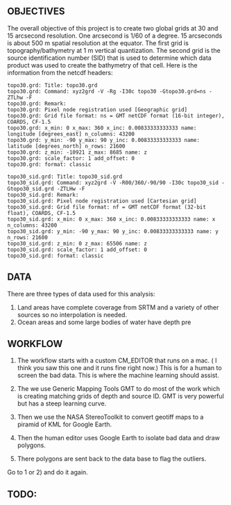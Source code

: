 ## OBJECTIVES
  The overall objective of this project is to create two global grids at 30 and 15 arcsecond resolution.  One arcsecond is 1/60 of a degree.  15 arcseconds is about 500 m spatial resolution at the equator.  The first grid is topography/bathymetry at 1 m vertical quantization.  The second grid is the source identification number (SID) that is used to determine which data product was used to create the bathymetry of that cell.  Here is the information from the netcdf headers:
  
```
topo30.grd: Title: topo30.grd
topo30.grd: Command: xyz2grd -V -Rg -I30c topo30 -Gtopo30.grd=ns -ZTLhw -F
topo30.grd: Remark: 
topo30.grd: Pixel node registration used [Geographic grid]
topo30.grd: Grid file format: ns = GMT netCDF format (16-bit integer), COARDS, CF-1.5
topo30.grd: x_min: 0 x_max: 360 x_inc: 0.00833333333333 name: longitude [degrees_east] n_columns: 43200
topo30.grd: y_min: -90 y_max: 90 y_inc: 0.00833333333333 name: latitude [degrees_north] n_rows: 21600
topo30.grd: z_min: -10921 z_max: 8685 name: z
topo30.grd: scale_factor: 1 add_offset: 0
topo30.grd: format: classic

topo30_sid.grd: Title: topo30_sid.grd
topo30_sid.grd: Command: xyz2grd -V -R00/360/-90/90 -I30c topo30_sid -Gtopo30_sid.grd -ZTLHw -F
topo30_sid.grd: Remark: 
topo30_sid.grd: Pixel node registration used [Cartesian grid]
topo30_sid.grd: Grid file format: nf = GMT netCDF format (32-bit float), COARDS, CF-1.5
topo30_sid.grd: x_min: 0 x_max: 360 x_inc: 0.00833333333333 name: x n_columns: 43200
topo30_sid.grd: y_min: -90 y_max: 90 y_inc: 0.00833333333333 name: y n_rows: 21600
topo30_sid.grd: z_min: 0 z_max: 65506 name: z
topo30_sid.grd: scale_factor: 1 add_offset: 0
topo30_sid.grd: format: classic
```

## DATA

There are three types of data used for this analysis:  
1) Land areas have complete coverage from SRTM and a variety of other sources so no interpolation is needed.
2) Ocean areas and some large bodies of water have depth pre

## WORKFLOW

1.  The workflow starts with a custom CM_EDITOR that runs on a mac.  ( I think you saw this one and it runs fine right now.)   This is for a human to screen the bad data.  This is where the machine learning should assist.

2. The we use Generic Mapping Tools GMT to do most of the work which is creating matching grids of depth and source ID. GMT is very powerful but has a steep learning curve.

3. Then we use the NASA StereoToolkit to convert geotiff maps to a piramid of KML for Google Earth.

5. Then the human editor uses Google Earth to isolate bad data and draw polygons.

6. There polygons are sent back to the data base to flag the outliers.

Go to 1 or 2) and do it again.

## TODO:

